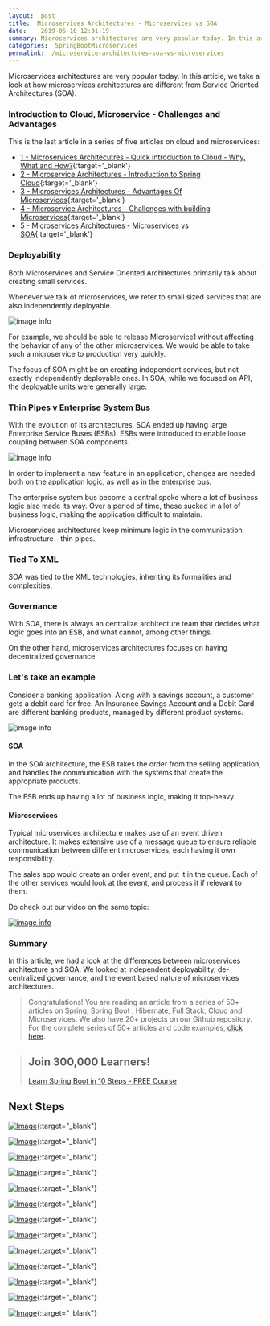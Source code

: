 ```yaml
---
layout:  post
title:  Microservices Architectures - Microservices vs SOA
date:    2019-05-10 12:31:19
summary: Microservices architectures are very popular today. In this article, we take a look at how microservices architectures are different from Service Oriented Architectures (SOA).
categories:  SpringBootMicroservices
permalink:  /microservice-architectures-soa-vs-microservices
---
```


Microservices architectures are very popular today. In this article, we take a look at how microservices architectures are different from Service Oriented Architectures (SOA).

### Introduction to Cloud, Microservice - Challenges and Advantages

This is the last article in a series of five articles on cloud and microservices:
- [1 - Microservices Architecutres - Quick introduction to Cloud - Why, What and How?](/introduction-to-cloud){:target='_blank'}
- [2 - Microservice Architectures - Introduction to Spring Cloud](/introduction-to-spring-cloud){:target='_blank'}
- [3 - Microservices Architectures - Advantages Of Microservices](/microservice-architectures-advantages-of-microservices){:target='_blank'}
- [4 - Microservice Architectures - Challenges with building Microservices](/microservice-architectures-challenges-with-microservices){:target='_blank'}
- [5 - Microservices Architectures - Microservices vs SOA](/microservice-architectures-soa-vs-microservices){:target='_blank'}


### Deployability

Both Microservices and Service Oriented Architectures primarily talk about creating small services. 

Whenever we talk of microservices, we refer to small sized services that are also independently deployable.

![image info](images/Capture-065-02.png)

For example, we should be able to release Microservice1 without affecting the behavior of any of the other microservices. We would be able to take such a microservice to production very quickly. 

The focus of SOA might be on creating independent services, but not exactly independently deployable ones. In SOA, while we focused on API, the deployable units were generally large.

### Thin Pipes v Enterprise System Bus

With the evolution of its architectures, SOA ended up having large Enterprise Service Buses (ESBs). ESBs were introduced to enable loose coupling between SOA components. 

![image info](images/Capture-065-03.png)

In order to implement a new feature in an application, changes are needed both on the application logic, as well as in the enterprise bus. 

The enterprise system bus become a central spoke where a lot of business logic also made its way. Over a period of time, these sucked in a lot of business logic, making the application difficult to maintain. 

Microservices architectures keep minimum logic in the communication infrastructure - thin pipes.

### Tied To XML

SOA was tied to the XML technologies, inheriting its formalities and complexities.

### Governance

With SOA, there is always an centralize architecture team that decides what logic goes into an ESB, and what cannot, among other things.

On the other hand, microservices architectures focuses on having decentralized governance.

### Let's take an example

Consider a banking application. Along with a savings account, a customer gets a debit card for free. An Insurance Savings Account and a Debit Card are different banking products, managed by different product systems.

![image info](images/Capture-065-03.png)

#### SOA

In the SOA architecture, the ESB takes the order from the selling application, and handles the communication with the systems that create the appropriate products. 

The ESB ends up having a lot of business logic, making it top-heavy.

#### Microservices

Typical microservices architecture makes use of an event driven architecture. It makes extensive use of a message queue to ensure reliable communication between different microservices, each having it own responsibility. 

The sales app would create an order event, and put it in the queue. Each of the other services would look at the event, and process it if relevant to them.

Do check out our video on the same topic:

[![image info](images/Capture-065-01.png)](https://www.youtube.com/watch?v=Ng79aeXukDE)

### Summary

In this article, we had a look at the differences between microservices architecture and SOA. We  looked at independent deployability, de-centralized governance, and the event based nature of microservices architectures.

> Congratulations! You are reading an article from a series of 50+ articles on Spring, Spring Boot , Hibernate, Full Stack, Cloud and Microservices. We also have 20+ projects on our Github repository. For the complete series of 50+ articles and code examples, [click here](https://www.springboottutorial.com/tags/#SpringBoot).

<blockquote>
	<H2>Join 300,000 Learners!</H2>
	<p><a href="https://courses.in28minutes.com/p/spring-boot-for-beginners-in-10-steps" target="_blank">Learn Spring Boot in 10 Steps - FREE Course</a></p>
</blockquote>


## Next Steps

[![Image](/images/Course-Go-Full-Stack-With-Spring-Boot-and-React.png "Go Full Stack with Spring Boot and React")](https://www.udemy.com/full-stack-application-with-spring-boot-and-react/?couponCode=SBT-2019){:target="_blank"}

[![Image](/images/Course-Go-Full-Stack-With-SpringBoot-And-Angular.png "Go Full Stack with Spring Boot and Angular")](https://www.udemy.com/full-stack-application-development-with-spring-boot-and-angular/?couponCode=SBT-2019){:target="_blank"}

[![Image](/images/Course-DockerCrashCourseForJavaSpringBootDevelopers.png "Docker Crash Course for Java Spring Boot Developers")](https://www.udemy.com/course/docker-course-with-java-and-spring-boot-for-beginners/?couponCode=SBT-2019){:target="_blank"}

[![Image](/images/Course-Master-Microservices-with-Spring-Boot-and-Spring-Cloud.png "Master Microservices with Spring Boot and Spring Cloud")](https://www.udemy.com/microservices-with-spring-boot-and-spring-cloud/?couponCode=SBT-2019){:target="_blank"}

[![Image](/images/Course-pivotal-cloud-foundry-pcf-deploying-spring-boot-apps.png "Deploying Spring Boot Microservices to Pivotal Cloud Foundry (PCF)")](https://www.udemy.com/course/learn-pivotal-cloud-foundry-pcf-deploying-spring-boot-apps/?couponCode=SBT-2019){:target="_blank"}

[![Image](/images/Course-Deploy-Java-Spring-Boot-Microservices-To-ECS.png "Deploying Spring Boot Microservices to AWS using ECS and AWS Fargate")](https://www.udemy.com/course/deploy-spring-microservices-to-aws-with-ecs-and-aws-fargate/?couponCode=SBT-2019){:target="_blank"}

[![Image](/images/Course-Deploy-Java-Spring-Boot-Apps-To-AWS.png "Deploying Spring Boot Apps to AWS using Elastic Beanstalk")](https://www.udemy.com/deploy-java-spring-boot-to-aws-amazon-web-service/?couponCode=SBT-2019){:target="_blank"}


[![Image](/images/Course-Master-Java-Web-Services-and-REST-API-with-Spring-Boot.png "Master Java Web Services and REST API with Spring Boot")](https://www.udemy.com/spring-web-services-tutorial/?couponCode=SBT-2019){:target="_blank"}

[![Image](/images/Course-Spring-Framework-Interview-Guide-200-Questions-Answers.png "Spring Framework Interview Guide - 200+ Questions & Answers")](https://www.udemy.com/spring-interview-questions-and-answers/?couponCode=SBT-2019){:target="_blank"}

[![Image](/images/Course-Learn-Spring-Boot-in-100-Steps---Beginner-to-Expert.png "Learn Spring Boot in 100 Steps - Beginner to Expert")](https://www.udemy.com/spring-boot-tutorial-for-beginners/?couponCode=SBT-2019){:target="_blank"}

[![Image](/images/Course-Spring-Framework-Master-Class---Beginner-to-Expert.png "Spring Master Class - Beginner to Expert")](https://www.udemy.com/spring-tutorial-for-beginners/?couponCode=SBT-2019){:target="_blank"}

[![Image](/images/Course-Master-Hibernate-and-JPA-with-Spring-Boot-in-100-Steps.png "Master Hibernate and JPA with Spring Boot in 100 Steps")](https://www.udemy.com/hibernate-jpa-tutorial-for-beginners-in-100-steps/?couponCode=SBT-2019){:target="_blank"}

[![Image](/images/Course-Master-Java-Unit-Testing-with-Spring-Boot-Mockito.png "Master Java Unit Testing with Spring Boot & Mockito")](https://www.udemy.com/learn-unit-testing-with-spring-boot/?couponCode=SBT-2019){:target="_blank"}

